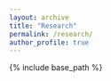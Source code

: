 ```yaml
---
layout: archive
title: "Research"
permalink: /research/
author_profile: true
---
```


{% include base_path %}


<!--{% for post in site.portfolio %}
  {% include archive-single.html %}
{% endfor %}-->

